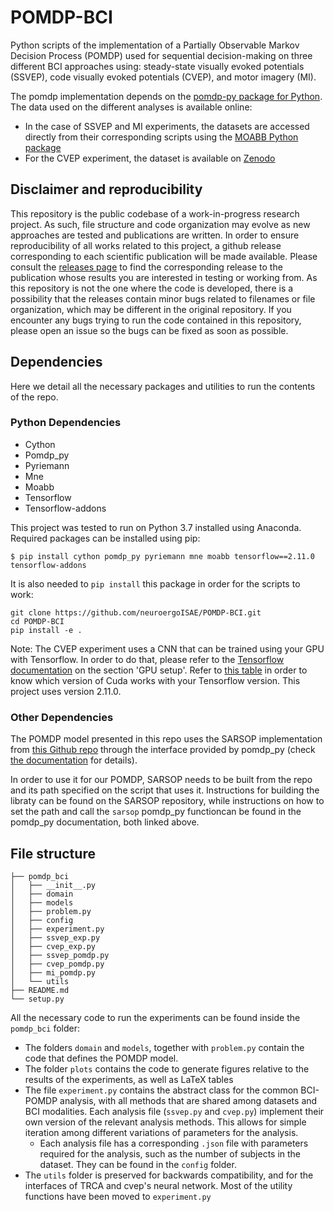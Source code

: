 # POMDP-BCI
Python scripts of the implementation of a Partially Observable Markov Decision Process (POMDP) used for sequential decision-making on three different BCI approaches using: steady-state visually evoked potentials (SSVEP), code visually evoked potentials (CVEP), and motor imagery (MI). 

The pomdp implementation depends on the [pomdp-py package for Python](https://github.com/h2r/pomdp-py). The data used on the different analyses is available online:

- In the case of SSVEP and MI experiments, the datasets are accessed directly from their corresponding scripts using the [MOABB Python package](https://github.com/NeuroTechX/moabb)
- For the CVEP experiment, the dataset is available on [Zenodo](https://zenodo.org/record/7277151)

## Disclaimer and reproducibility
This repository is the public codebase of a work-in-progress research project. As such, file structure and code organization may evolve as new approaches are tested and publications are written. In order to ensure reproducibility of all works related to this project,
a github release corresponding to each scientific publication will be made available. Please consult the [releases page](https://github.com/neuroergoISAE/POMDP-BCI/releases) to find the corresponding release to the publication whose results you are interested in testing
or working from. As this repository is not the one where the code is developed, there is a possibility that the releases contain minor bugs related to filenames or file organization, which may be different in the original repository. If you encounter any bugs
trying to run the code contained in this repository, please open an issue so the bugs can be fixed as soon as possible.

## Dependencies
Here we detail all the necessary packages and utilities to run the contents of the repo.

### Python Dependencies

- Cython
- Pomdp_py
- Pyriemann
- Mne
- Moabb
- Tensorflow
- Tensorflow-addons

This project was tested to run on Python 3.7 installed using Anaconda. Required packages can be installed using pip:
```
$ pip install cython pomdp_py pyriemann mne moabb tensorflow==2.11.0 tensorflow-addons
```

It is also needed to `pip install` this package in order for the scripts to work:
```
git clone https://github.com/neuroergoISAE/POMDP-BCI.git
cd POMDP-BCI
pip install -e .
``` 

Note: The CVEP experiment uses a CNN that can be trained using your GPU with Tensorflow. In order to do that,
please refer to the [Tensorflow documentation](https://www.tensorflow.org/install/pip#step-by-step_instructions) 
on the section 'GPU setup'. Refer to [this table](https://www.tensorflow.org/install/source#gpu) in order to know 
which version of Cuda works with your Tensorflow version. This project uses version 2.11.0.

### Other Dependencies

The POMDP model presented in this repo uses the SARSOP implementation from [this Github repo](https://github.com/AdaCompNUS/sarsop) through the interface provided by pomdp_py (check [the documentation](https://h2r.github.io/pomdp-py/html/examples.external_solvers.html#using-sarsop) for details). 

In order to use it for our POMDP, SARSOP needs to be built from the repo and its path specified on the script that uses it. Instructions for building the libraty can be found on the SARSOP repository, while instructions on how to set the path and call the `sarsop` pomdp_py functioncan be found in the pomdp_py documentation, both linked above.

## File structure
```
├── pomdp_bci
│   ├── __init__.py
│   ├── domain
│   ├── models
│   ├── problem.py
│   ├── config
│   ├── experiment.py
│   ├── ssvep_exp.py
│   ├── cvep_exp.py
│   ├── ssvep_pomdp.py
│   ├── cvep_pomdp.py
│   ├── mi_pomdp.py
│   └── utils
├── README.md
└── setup.py

```

All the necessary code to run the experiments can be found inside the `pomdp_bci` folder: 
- The folders `domain` and `models`, together with `problem.py` contain the code that defines the POMDP model. 
- The folder `plots` contains the code to generate figures relative to the results of the experiments, as well as LaTeX tables
- The file `experiment.py` contains the abstract class for the common BCI-POMDP analysis, with all methods that are shared among datasets and BCI modalities. Each analysis file (`ssvep.py` and `cvep.py`) implement their own version of the relevant analysis methods. This allows for simple iteration among different variations of parameters for the analysis.
  - Each analysis file has a corresponding `.json` file with parameters required for the analysis, such as the number of subjects in the dataset. They can be found in the `config` folder.
- The `utils` folder is preserved for backwards compatibility, and for the interfaces of TRCA and cvep's neural network. Most of the utility functions have been moved to `experiment.py`
